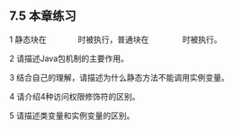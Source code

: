 ## 7.5  本章练习

1  静态块在&emsp;&emsp;&emsp;&emsp;时被执行，普通块在 &emsp;&emsp;&emsp;&emsp;时被执行。 

 

 

2  请描述Java包机制的主要作用。

 

 

3  结合自己的理解，请描述为什么静态方法不能调用实例变量。

 

 

4  请介绍4种访问权限修饰符的区别。

 

 

5  请描述类变量和实例变量的区别。

 

 

 
